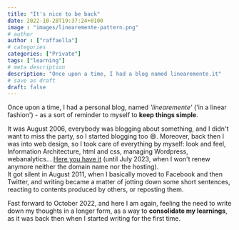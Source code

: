 ```yaml
---
title: "It's nice to be back"
date: 2022-10-28T19:37:24+0100
image : "images/linearemente-pattern.png"
# author
author : ["raffaella"]
# categories
categories: ["Private"]
tags: ["learning"]
# meta description
description: "Once upon a time, I had a blog named linearemente.it"
# save as draft
draft: false
---
```

Once upon a time, I had a personal blog, named _'linearemente'_ ('in a linear fashion') - as a sort of reminder to myself to **keep things simple**.

It was August 2006, everybody was blogging about something, and I didn't want to miss the party, so I started blogging too :smile:. Moreover, back then I was into web design, so I took care of everything by myself: look and feel, Information Architecture, html and css, managing Wordpress, webanalytics... [Here you have it](http://www.linearemente.it) (until July 2023, when I won't renew anymore neither the domain name nor the hosting).<br>
It got silent in August 2011, when I basically moved to Facebook and then Twitter, and writing became a matter of jotting down some short sentences, reacting to contents produced by others, or reposting them.

Fast forward to October 2022, and here I am again, feeling the need to write down my thoughts in a longer form, as a way to **consolidate my learnings**, as it was back then when I started writing for the first time.


